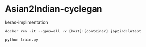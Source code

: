 # Asian2Indian-cyclegan

keras-implimentation

~~~
docker run -it --gpus=all -v [host]:[container] jap2ind:latest
~~~

~~~
python train.py
~~~